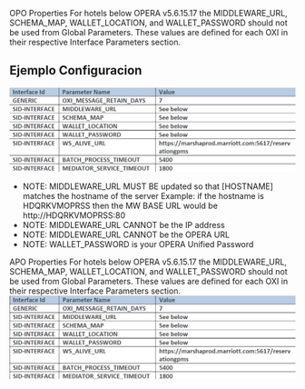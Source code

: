 OPO Properties
For hotels below OPERA v5.6.15.17 the MIDDLEWARE_URL, SCHEMA_MAP, WALLET_LOCATION, and WALLET_PASSWORD should not be used from Global Parameters.
These values are defined for each OXI in their respective Interface Parameters section.

## Ejemplo Configuracion
![Global Parameters](images/Imagen3.png)
 - NOTE: MIDDLEWARE_URL MUST BE updated so that [HOSTNAME] matches the hostname of the server Example: if the hostname is HDQRKVMOPRSS then the MW BASE URL would be http://HDQRKVMOPRSS:80
 - NOTE: MIDDLEWARE_URL CANNOT be the IP address
 - NOTE: MIDDLEWARE_URL CANNOT be the OPERA URL
 - NOTE: WALLET_PASSWORD is your OPERA Unified Password


APO Properties
For hotels below OPERA v5.6.15.17 the MIDDLEWARE_URL, SCHEMA_MAP, WALLET_LOCATION, and WALLET_PASSWORD should not be used from Global Parameters.
These values are defined for each OXI in their respective Interface Parameters section.
![Global Parameters](images/Imagen4.png)
